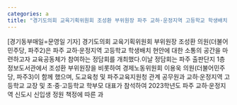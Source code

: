 ```yaml
---
categories: a
title: "경기도의회 교육기획위원회 조성환 부위원장 파주 교하·운정지역 고등학교 학생배치 정담회 실시"
---
```

[경기동부매일=문영일 기자] 경기도의회 교육기획위원회 부위원장 조성환 의원(더불어민주당, 파주2)은 파주 교하·운정지역 고등학교 학생배치 현안에 대한 소통의 공간을 마련하고자 교육공동체가 참여하는 정담회를 개최했다.이날 정담회는 파주 출판단지 1층 정보도서관에서 조성환 부위원장을 비롯하여 경제노동위원회 이용욱 의원(더불어민주당, 파주3)이 함께 했으며, 도교육청 및 파주교육지원청 관계 공무원과 교하·운정지역 고등학교 교장 및 초·중·고등학교 학부모 대표가 참석하여 2023학년도 파주 교하·운정지역 신도시 신입생 정원 책정에 따른 과